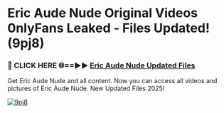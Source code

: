 # Eric Aude Nude Original Videos 0nlyFans Leaked - Files Updated! (9pj8)

<h3>🔴 CLICK HERE 🌐==►► <a href="https://tinyurl.com/52m3yx9h" rel="nofollow">Eric Aude Nude Updated Files</a></h3>

Get Eric Aude Nude and all content. Now you can access all videos and pictures of Eric Aude Nude. New Updated Files 2025!

[![9pj8](https://i.imgur.com/TnHtlc8.gif)](https://tinyurl.com/52m3yx9h)
